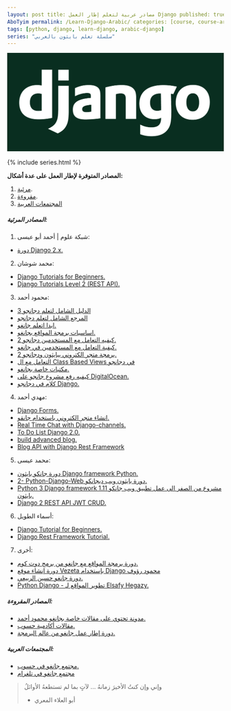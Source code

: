 ```yaml
---
layout: post title: مصادر عربية لتعلم إطار العمل Django published: true date: 2020-8-11 update: 2020-8-10 author:
AboTyim permalink: /Learn-Django-Arabic/ categories: [course, course-arabic, python, django, django-arabic]
tags: [python, django, learn-django, arabic-django]
series: "سلسلة تعلم بايثون بالعربي"
---
```

![image](/images/posts/django.png)


{% include series.html %}

**المصادر المتوفرة لإطار العمل على عدة أشكال:**

1. [مرئية](#المصادر-المرئية).
2. [مقروءة](#المصادر-المقروءة).
3. [المجتمعات العربية](#المجتمعات-العربية)



##### المصادر المرئية:

1. شبكة علوم | أحمد أبو عيسى:
- [دورة Django 2.x.](https://www.youtube.com/playlist?list=PLTcPeoMjkuCxoyflbe4AuNWMZWulKVbr4)

2. محمد شوشان:
- [Django Tutorials for Beginners.](https://www.youtube.com/playlist?list=PLnzqK5HvcpwT8CbcwHMZkjlmN1BdbOBWB)
- [Django Tutorials Level 2 (REST API).](https://www.youtube.com/playlist?list=PLnzqK5HvcpwRCqH9qJSM67ZPBC7MD1Pa3)

3. محمود أحمد:
- [الدليل الشامل لتعلم دجانجو 3](https://www.youtube.com/playlist?list=PLtGOJcWqvbqfv9yQelR4HETqU35alUoW6)
- [المرجع الشامل لتعلم دجانجو](https://code4learn.teachable.com/p/python-django-full-guide-arabic)
- [ابدا اتعلم جانغو.](https://code4learn.teachable.com/p/learn-django-in-arabic)
- [اساسيات برمجة المواقع بجانغو.](https://www.youtube.com/playlist?list=PLtGOJcWqvbqfio_BvIw_sLqHCUQ5XPpyZ)
- [كيفيه التعامل مع المستخدمين دجانجو 2.](https://www.youtube.com/playlist?list=PLtGOJcWqvbqfm1KN_9qc7vpn5e9XwP9U3)
- [كيفية التعامل مع المستخدمين في جانغو.](https://www.youtube.com/playlist?list=PLtGOJcWqvbqe5gwryXy9uxpPhm236hL42)
- [برمجة متجر الكتروني ببايثون ودجانجو 2.](https://www.youtube.com/playlist?list=PLtGOJcWqvbqdSdcHeukSUJKxiUpELCnFg)
- [التعامل مع ال Class Based Views في دجانجو](https://www.youtube.com/playlist?list=PLtGOJcWqvbqc3cbs0cpSrr1jiGgSbjlik)
- [مكتبات خاصة بجانغو.](https://code4learn.teachable.com/p/d4a3d7)
- [كيفيه رفع مشروع جانجو على DigitalOcean.](https://www.youtube.com/playlist?list=PLtGOJcWqvbqeVCY78dcKJFXItin0BEujT)
- [كلام في دجانجو Django.](https://www.youtube.com/playlist?list=PLtGOJcWqvbqcq6ExuyRT0SNw8iKopFpV1)

4. مهدي أحمد:
- [Django Forms.](https://www.youtube.com/playlist?list=PLl7A6RG4XKeaLJsAmb5O2F2T-QDxPc7Ut)
- [انشاء متجر الكتروني باستخدام جانقو.](https://www.youtube.com/playlist?list=PLl7A6RG4XKebUJtwiOm7Yso5HgN3jC8Ll)
- [Real Time Chat with Django-channels.](https://www.youtube.com/playlist?list=PLl7A6RG4XKeYoiobPZmO7HtIoFBt6hV0O)
- [To Do List Django 2.0.](https://www.youtube.com/playlist?list=PLl7A6RG4XKeZfwfZ9QMb1XlTgwmTrxQBK)
- [build advanced blog.](https://www.youtube.com/playlist?list=PLl7A6RG4XKeYpg51JOvlf-Znj78i_V_n_)
- [Blog API with Django Rest Framework](https://www.youtube.com/playlist?list=PLl7A6RG4XKeYrNzeF48o-z53DA14JZ-d9)

5. محمد عيسى:
- [دورة جانكو بايثون Django framework Python.](https://www.youtube.com/playlist?list=PLMYF6NkLrdN_5wAJRbEoQYl62-qM3aB8t)
- [2- Python-Django-Web دورة بايثون ويب ديجانكو.](https://www.youtube.com/playlist?list=PLMYF6NkLrdN9JJ7r0APq7O87gucjYWRfD)
- [Python 3 Django framework 1.11 مشروع من الصفر الى عمل تطبيق ويب جانكو بايثون.](https://www.youtube.com/playlist?list=PLMYF6NkLrdN-3ecpi7jD4pwxsyPVHWb4C)
- [Django 2 REST API JWT CRUD.](https://www.youtube.com/playlist?list=PLMYF6NkLrdN_8KPztmgiAZpsNfXJcI-v5)

6. أسماء الطويل:
- [Django Tutorial for Beginners.](https://www.youtube.com/playlist?list=PL2z1gXAKH9c3XUn2HYMWRbAon4z6AQ4CL)
- [Django Rest Framework Tutorial.](https://www.youtube.com/playlist?list=PL2z1gXAKH9c3dglbz0tvLqJTJPVPgjW1x)

7. أخرى:
- [دورة برمجة المواقع مع جانغو من برمج دوت كوم.](https://app.barmej.com/%D8%A8%D8%B1%D9%85%D8%AC%D8%A9-%D8%AA%D8%B7%D8%A8%D9%8A%D9%82%D8%A7%D8%AA-%D8%A7%D9%84%D9%88%D9%8A%D8%A8-%D8%A8%D8%A7%D8%B3%D8%AA%D8%AE%D8%AF%D8%A7%D9%85-Django)
- [دورة إنشاء موقع Vezeta بإستخدام Django محمود رؤوف](https://www.youtube.com/playlist?list=PLUgHGaXGKJGn6A_NLDGG4B5AZ-ZexVsPn)
- [دورة جانغو حسين الربيعي.](https://www.youtube.com/playlist?list=PLF8OvnCBlEY3VqZkeKeyVdJ_J1Ek0ECbs)  
- [Python Django - تطوير المواقع لـ Elsafy Hegazy.](https://www.youtube.com/playlist?list=PLdZYzC8fohEKjuYyvITqYc2vL0lAWRvhs)



##### المصادر المقروءة:

- [مدونة تحتوي على مقالات خاصة بجانغو محمود أحمد.](https://code4learn.teachable.com/blog)
- [مقالات أكادمية حسوب.](https://academy.hsoub.com/programming/python/django/)
- [دورة إطار عمل جانغو من عالم البرمجة.](https://3alam.pro/albader/series/django)



##### المجتمعات العربية:

- [مجتمع جانغو في حسوب.](https://io.hsoub.com/django)
- [مجتمع جانغو في تلغرام](https://t.me/DjangoPython)



> وإني وإن كنتُ الأخيرَ زمانهُ ... لآتٍ بما لم تستطعهُ الأوائلُ
>
> * أبو العلاء المعري